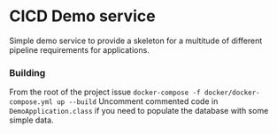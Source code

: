 # CICD Demo service
Simple demo service to provide a skeleton for a multitude of different pipeline requirements
for applications.


### Building
From the root of the project issue `docker-compose -f docker/docker-compose.yml up --build`
Uncomment commented code in `DemoApplication.class` if you need to populate the database with
some simple data.

